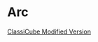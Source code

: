 # Arc
[ClassiCube Modified Version](https://github.com/Minecraft-Classic-Server-Archive/ArcRebooted)

